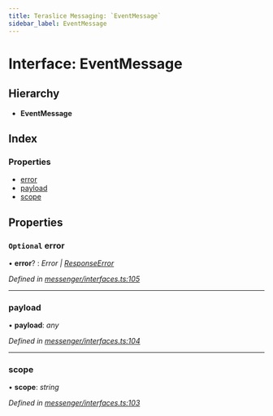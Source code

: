 ```yaml
---
title: Teraslice Messaging: `EventMessage`
sidebar_label: EventMessage
---
```


# Interface: EventMessage

## Hierarchy

* **EventMessage**

## Index

### Properties

* [error](eventmessage.md#optional-error)
* [payload](eventmessage.md#payload)
* [scope](eventmessage.md#scope)

## Properties

### `Optional` error

• **error**? : *Error | [ResponseError](../overview.md#responseerror)*

*Defined in [messenger/interfaces.ts:105](https://github.com/terascope/teraslice/blob/d2d877b60/packages/teraslice-messaging/src/messenger/interfaces.ts#L105)*

___

###  payload

• **payload**: *any*

*Defined in [messenger/interfaces.ts:104](https://github.com/terascope/teraslice/blob/d2d877b60/packages/teraslice-messaging/src/messenger/interfaces.ts#L104)*

___

###  scope

• **scope**: *string*

*Defined in [messenger/interfaces.ts:103](https://github.com/terascope/teraslice/blob/d2d877b60/packages/teraslice-messaging/src/messenger/interfaces.ts#L103)*
